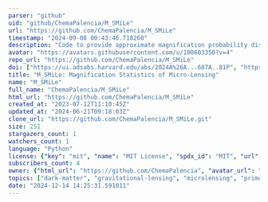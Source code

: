 ```yaml
---
parser: "github"
uid: "github/ChemaPalencia/M_SMiLe"
url: "https://github.com/ChemaPalencia/M_SMiLe"
timestamp: "2024-09-08 00:43:46.718260"
description: "Code to provide approximate magnification probability distributions under microlensing by compact objects such as stars or PBHs of strongly lensed stars."
avatar: "https://avatars.githubusercontent.com/u/100603350?v=4"
repo_url: "https://github.com/ChemaPalencia/M_SMiLe"
doi: ["https://ui.adsabs.harvard.edu/abs/2024A%26A...687A..81P", "https://ui.adsabs.harvard.edu/abs/2024ascl.soft08011P/abstract"]
title: "M_SMiLe: Magnification Statistics of Micro-Lensing"
name: "M_SMiLe"
full_name: "ChemaPalencia/M_SMiLe"
html_url: "https://github.com/ChemaPalencia/M_SMiLe"
created_at: "2023-07-12T11:10:45Z"
updated_at: "2024-06-21T09:18:03Z"
clone_url: "https://github.com/ChemaPalencia/M_SMiLe.git"
size: 251
stargazers_count: 1
watchers_count: 1
language: "Python"
license: {"key": "mit", "name": "MIT License", "spdx_id": "MIT", "url": "https://api.github.com/licenses/mit", "node_id": "MDc6TGljZW5zZTEz"}
subscribers_count: 4
owner: {"html_url": "https://github.com/ChemaPalencia", "avatar_url": "https://avatars.githubusercontent.com/u/100603350?v=4", "login": "ChemaPalencia", "type": "User"}
topics: ["dark-matter", "gravitational-lensing", "microlensing", "primordial-black-holes", "strong-lensing", "high-redshift-stars"]
date: "2024-12-14 14:25:31.591011"
---
```


